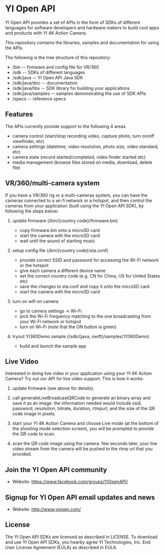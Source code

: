 # YI Open API
YI Open API provides a set of APIs in the form of SDKs of different languages for software developers and hardware makers to build cool apps and products with YI 4K Action Camera. 

This repository contains the libraries, samples and documentation for using the APIs.

The following is the tree structure of this repository:

* /bin -- firmware and config file for VR/360
* /sdk -- SDKs of different languages
* /sdk/java -- YI Open API Java SDK
* /sdk/java/doc -- documentation
* /sdk/java/libs -- SDK library for building your applications
* /sdk/java/samples -- samples demonstrating the use of SDK APIs
* /specs -- reference specs

## Features

The APIs currently provide support to the following 4 areas

- camera control (start/stop recording video, capture photo, turn on/off viewfinder, etc)
- camera settings (datetime, video resolution, photo size, video standard, etc)
- camera state (record started/completed, video finder started etc)
- media management (browse files stored on media, download, delete file)

## VR/360/multi-camera system

If you have a VR/360 rig or a multi-cameras system, you can have the cameras connected to a wi-fi network or a hotspot, and then control the cameras from your application (built using the YI Open API SDK), by following the steps below: 

1. update firmware (/bin/{country code}/firmware.bin)
   * copy firmware.bin onto a microSD card
   * start the camera with the microSD card
   * wait until the sound of starting music

2. setup config file (/bin/{country code}/sta.conf)
   * provide correct SSID and password for accessing the Wi-Fi network or the hotspot
   * give each camera a different device name
   * set the correct country code (e.g. CN for China, US for United States etc)
   * save the changes to sta.conf and copy it onto the microSD card
   * start the camera with the microSD card

3. turn on wifi on camera
   * go to camera settings -> Wi-Fi
   * pick the Wi-Fi frequency matching to the one broadcasting from your Wi-Fi network or hotspot
   * turn on Wi-Fi (note that the ON button is green)
    
4. tryout YI360Demo sample (/sdk/{java, swift}/samples/YI360Demo)
   * build and launch the sample app

## Live Video

Interested in doing live video in your application using your YI 4K Action Camera? Try out our API for live video support. This is how it works:

1. update firmware (see above for details).

2. call generateLiveBroadcastQRCode to generate an binary array and save it as an image. the information needed would include ssid, password, resolution, bitrate, duration, rtmpurl, and the size of the QR code image in pixels. 

3. start your YI 4K Action Camera and choose Live mode (at the bottom of the shooting mode selection screen), you will be prompted to provide the QR code to scan.

4. scan the QR code image using the camera. few seconds later, your live video stream from the camera will be pushed to the rtmp url that you provided.

## Join the YI Open API community

* Website: https://www.facebook.com/groups/YIOpenAPI/

## Signup for YI Open API email updates and news

* Website: http://www.yiopen.com/

## License

The YI Open API SDKs are licensed as described in LICENSE. To download and use YI Open API SDKs, you hearby agree YI Technologies, Inc. End User License Agreement (EULA) as described in EULA.
